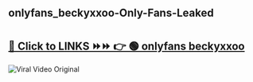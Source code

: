 
 ## onlyfans_beckyxxoo-Only-Fans-Leaked

# <h2><a href="https://clipsfans.com/onlyfans_beckyxxoo&ref=git">🔗 Click to LINKS ⏩⏩ 👉 🟢 onlyfans beckyxxoo </a></h2>

<a href="https://clipsfans.com/onlyfans_beckyxxoo&ref=git" rel="nofollow" data-target="animated-image.originalLink"><img src="https://i.ibb.co.com/xMMVF88/686577567.gif" alt="Viral Video Original" style="max-width: 100%; display: inline-block;" data-target="animated-image.originalImage"></a>
